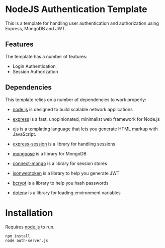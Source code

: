 # NodeJS Authentication Template

This is a template for handling user authentication and authorization using Express, MongoDB and JWT.

## Features

The template has a number of features:

-   Login Authentication
-   Session Authorization

## Dependencies

This template relies on a number of dependencies to work properly:

-   [node.js](https://nodejs.org/) is designed to build scalable network applications

-   [express](https://expressjs.com/) is a fast, unopinionated, minimalist web framework for Node.js

-   [ejs](https://www.npmjs.com/package/ejs) is a templating language that lets you generate HTML markup with JavaScript.

-   [express-session](https://github.com/expressjs/session) is a library for handling sessions

-   [mongoose](https://mongoosejs.com/) is a library for MongoDB

-   [connect-mongo](https://www.npmjs.com/package/connect-mongo/v/2.0.3) is a library for session stores

-   [jsonwebtoken](https://www.npmjs.com/package/jsonwebtoken) is a library to help you generate JWT

-   [bcrypt](https://www.npmjs.com/package/bcrypt) is a library to help you hash passwords

-   [dotenv](https://www.npmjs.com/package/dotenv) is a library for loading environment variables

# Installation

Requires [node.js](https://nodejs.org/) to run.

```sh
npm install
node auth-server.js
```
